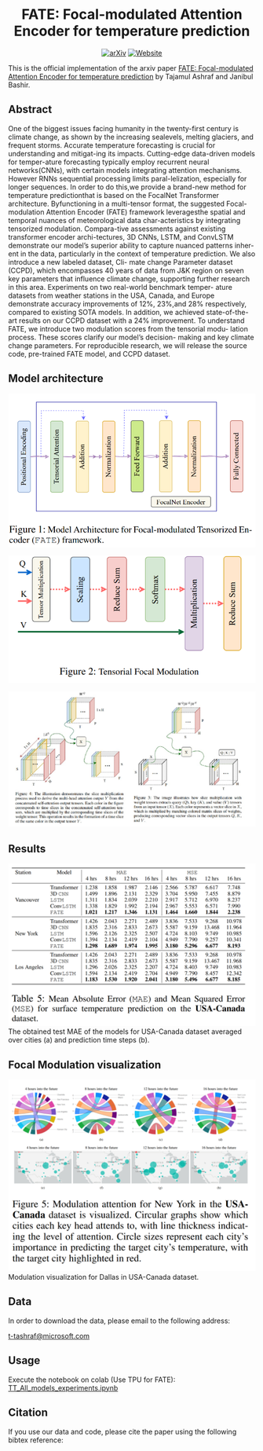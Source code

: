 <div align="center">

<!-- TITLE -->
# **FATE: Focal-modulated Attention Encoder for temperature prediction**

[![arXiv](https://img.shields.io/badge/cs.LG-arXiv:2303.16203-b31b1b.svg)](https://arxiv.org/abs/2303.16203)
[![Website](https://img.shields.io/badge/🌎-Website-blue.svg)](http://diffusion-classifier.github.io)
</div>

This is the official implementation of the arxiv paper [FATE: Focal-modulated Attention Encoder for temperature prediction](https://arxiv.org/abs/2303.16203) by Tajamul Ashraf and Janibul Bashir.
<!-- DESCRIPTION -->
## Abstract

One of the biggest issues facing humanity in the twenty-first century is climate change, as shown by the increasing sealevels, melting glaciers, and frequent storms. Accurate temperature forecasting is crucial for understanding and mitigat-ing its impacts. Cutting-edge data-driven models for temper-ature forecasting typically employ recurrent neural networks(CNNs), with certain models integrating attention mechanisms. However RNNs sequential processing limits paral-lelization, especially for longer sequences. In order to do this,we provide a brand-new method for temperature predictionthat is based on the FocalNet Transformer architecture. Byfunctioning in a multi-tensor format, the suggested Focal-modulation Attention Encoder (FATE) framework leveragesthe spatial and temporal nuances of meteorological data char-acteristics by integrating tensorized modulation. Compara-tive assessments against existing transformer encoder archi-tectures, 3D CNNs, LSTM, and ConvLSTM demonstrate our model’s superior ability to capture nuanced patterns inher-ent in the data, particularly in the context of temperature prediction. We also introduce a new labeled dataset, Cli- mate change Parameter dataset (CCPD), which encompasses 40 years of data from J&K region on seven key parameters that influence climate change, supporting further research in this area. Experiments on two real-world benchmark temper- ature datasets from weather stations in the USA, Canada, and Europe demonstrate accuracy improvements of 12%, 23%,and 28% respectively, compared to existing SOTA models. In addition, we achieved state-of-the-art results on our CCPD dataset with a 24% improvement. To understand FATE, we introduce two modulation scores from the tensorial modu- lation process. These scores clarify our model’s decision- making and key climate change parameters. For reproducible research, we will release the source code, pre-trained FATE model, and CCPD dataset.




## Model architecture
![FATE](images/model_arch.png)

![FATE](images/2.png)

![FATE](images/all_together.jpg)


## Results

![FATE](images/result_europe.png)
The obtained test MAE of the models for USA-Canada dataset averaged over cities (a) and prediction time steps (b).

## Focal Modulation visualization

![FATE](images/result_USA.png)
Modulation visualization for Dallas in USA-Canada dataset.

## Data

In order to download the data, please email to the following address:

t-tashraf@microsoft.com


## Usage
Execute the notebook on colab (Use TPU for FATE): [TT_All_models_experiments.ipynb](notebooks/TT_All_models_experiments.ipynb)

## Citation
If you use our data and code, please cite the paper using the following bibtex reference:
```

```

